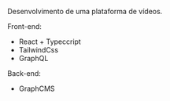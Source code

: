 Desenvolvimento de uma plataforma de vídeos.

Front-end: 
- React + Typeccript
- TailwindCss
- GraphQL

Back-end:
- GraphCMS

